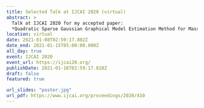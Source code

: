 ```yaml
---
title: Selected Talk at IJCAI 2020 (virtual)
abstract: >
  Talk at IJCAI 2020 for my accepted paper:
  *Quadratic Sparse Gaussian Graphical Model Estimation Method for Massive Variables*.
location: virtual
date: 2021-01-08T02:59:17.802Z
date_end: 2021-01-15T05:00:00.000Z
all_day: true
event: IJCAI 2020
event_url: https://ijcai20.org/
publishDate: 2021-01-16T02:59:17.828Z
draft: false
featured: true

url_slides: "poster.jpg"
url_pdf: https://www.ijcai.org/proceedings/2020/410
---
```

